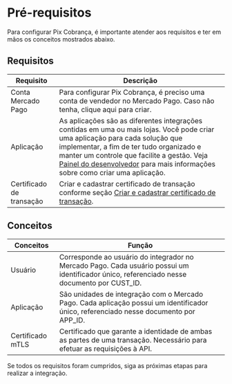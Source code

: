 # Pré-requisitos

Para configurar Pix Cobrança, é importante atender aos requisitos e ter em mãos os conceitos mostrados abaixo.

## Requisitos

| Requisito  | Descrição  |
| --- | --- |
| Conta Mercado Pago  | Para configurar Pix Cobrança, é preciso uma conta de vendedor no Mercado Pago. Caso não tenha, clique aqui para criar.  |
| Aplicação  | As aplicações são as diferentes integrações contidas em uma ou mais lojas. Você pode criar uma aplicação para cada solução que implementar, a fim de ter tudo organizado e manter um controle que facilite a gestão. Veja [Painel do desenvolvedor](/developers/pt/docs/your-integrations/dashboard) para mais informações sobre como criar uma aplicação.  |
| Certificado de transação  | Criar e cadastrar certificado de transação conforme seção [Criar e cadastrar certificado de transação](/developers/pt/docs/pix-payments/integration-configuration/certificate-creation).  |

## Conceitos

| Conceitos  | Função  |
| --- | --- |
| Usuário  | Corresponde ao usuário do integrador no Mercado Pago. Cada usuário possui um identificador único, referenciado nesse documento por CUST_ID.  |
| Aplicação  | São unidades de integração com o Mercado Pago. Cada aplicação possui um identificador único, referenciado nesse documento por APP_ID.  |
| Certificado mTLS  | Certificado que garante a identidade de ambas as partes de uma transação. Necessário para efetuar as requisições à API.  |

Se todos os requisitos foram cumpridos, siga as próximas etapas para realizar a integração.
